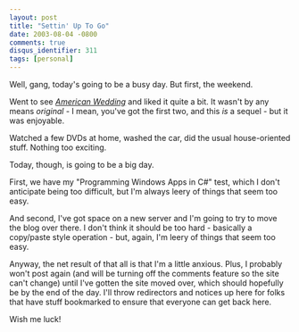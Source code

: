 ```yaml
---
layout: post
title: "Settin' Up To Go"
date: 2003-08-04 -0800
comments: true
disqus_identifier: 311
tags: [personal]
---
```

Well, gang, today's going to be a busy day. But first, the weekend.

 Went to see [*American Wedding*](http://us.imdb.com/Title?0328828) and
liked it quite a bit. It wasn't by any means *original* - I mean, you've
got the first two, and this *is* a sequel - but it was enjoyable.

 Watched a few DVDs at home, washed the car, did the usual
house-oriented stuff. Nothing too exciting.

 Today, though, is going to be a big day.

 First, we have my "Programming Windows Apps in C\#" test, which I don't
anticipate being too difficult, but I'm always leery of things that seem
too easy.

 And second, I've got space on a new server and I'm going to try to move
the blog over there. I don't think it should be too hard - basically a
copy/paste style operation - but, again, I'm leery of things that seem
too easy.

 Anyway, the net result of that all is that I'm a little anxious. Plus,
I probably won't post again (and will be turning off the comments
feature so the site can't change) until I've gotten the site moved over,
which should hopefully be by the end of the day. I'll throw redirectors
and notices up here for folks that have stuff bookmarked to ensure that
everyone can get back here.

 Wish me luck!
